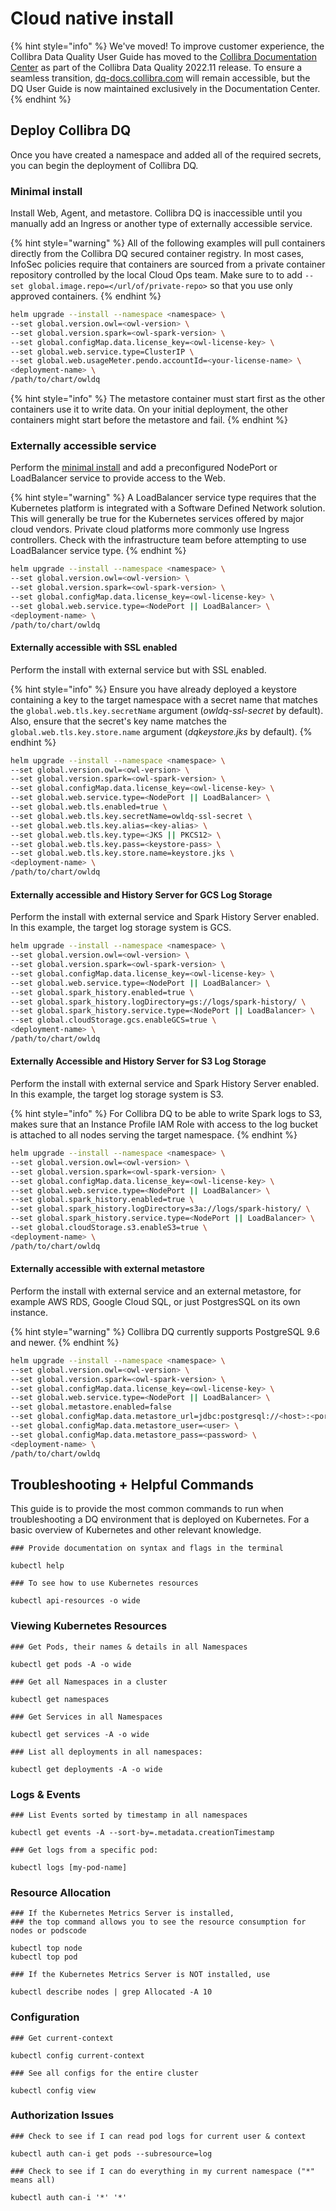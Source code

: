# Cloud native install

{% hint style="info" %}
We've moved! To improve customer experience, the Collibra Data Quality User Guide has moved to the [Collibra Documentation Center](https://productresources.collibra.com/docs/collibra/latest/Content/DataQuality/Installation/CloudNativeDeployment/Cloud%20native%20install.htm) as part of the Collibra Data Quality 2022.11 release. To ensure a seamless transition, [dq-docs.collibra.com](http://dq-docs.collibra.com/) will remain accessible, but the DQ User Guide is now maintained exclusively in the Documentation Center.
{% endhint %}

## Deploy Collibra DQ

Once you have created a namespace and added all of the required secrets, you can begin the deployment of Collibra DQ.

### Minimal install

Install Web, Agent, and metastore. Collibra DQ is inaccessible until you manually add an Ingress or another type of externally accessible service.

{% hint style="warning" %}
All of the following examples will pull containers directly from the Collibra DQ secured container registry. In most cases, InfoSec policies require that containers are sourced from a private container repository controlled by the local Cloud Ops team. Make sure to to add `--set global.image.repo=</url/of/private-repo>` so that you use only approved containers.
{% endhint %}

```bash
helm upgrade --install --namespace <namespace> \
--set global.version.owl=<owl-version> \
--set global.version.spark=<owl-spark-version> \
--set global.configMap.data.license_key=<owl-license-key> \
--set global.web.service.type=ClusterIP \
--set global.web.usageMeter.pendo.accountId=<your-license-name> \
<deployment-name> \
/path/to/chart/owldq
```

{% hint style="info" %}
The metastore container must start first as the other containers use it to write data. On your initial deployment, the other containers might start before the metastore and fail.
{% endhint %}

### Externally accessible service

Perform the [minimal install](deploying-cloud-native-owldq.md#minimal-install) and add a preconfigured NodePort or LoadBalancer service to provide access to the Web.

{% hint style="warning" %}
A LoadBalancer service type requires that the Kubernetes platform is integrated with a Software Defined Network solution. This will generally be true for the Kubernetes services offered by major cloud vendors. Private cloud platforms more commonly use Ingress controllers. Check with the infrastructure team before attempting to use LoadBalancer service type.
{% endhint %}

```bash
helm upgrade --install --namespace <namespace> \
--set global.version.owl=<owl-version> \
--set global.version.spark=<owl-spark-version> \
--set global.configMap.data.license_key=<owl-license-key> \
--set global.web.service.type=<NodePort || LoadBalancer> \
<deployment-name> \
/path/to/chart/owldq
```

#### Externally accessible with SSL enabled

Perform the install with external service but with SSL enabled.

{% hint style="info" %}
Ensure you have already deployed a keystore containing a key to the target namespace with a secret name that matches the `global.web.tls.key.secretName` argument (_owldq-ssl-secret_ by default). Also, ensure that the secret's key name matches the `global.web.tls.key.store.name` argument (_dqkeystore.jks_ by default).
{% endhint %}

```bash
helm upgrade --install --namespace <namespace> \
--set global.version.owl=<owl-version> \
--set global.version.spark=<owl-spark-version> \
--set global.configMap.data.license_key=<owl-license-key> \
--set global.web.service.type=<NodePort || LoadBalancer> \
--set global.web.tls.enabled=true \
--set global.web.tls.key.secretName=owldq-ssl-secret \
--set global.web.tls.key.alias=<key-alias> \
--set global.web.tls.key.type=<JKS || PKCS12> \
--set global.web.tls.key.pass=<keystore-pass> \
--set global.web.tls.key.store.name=keystore.jks \ 
<deployment-name> \
/path/to/chart/owldq
```

#### Externally accessible and History Server for GCS Log Storage

Perform the install with external service and Spark History Server enabled. In this example, the target log storage system is GCS.

```bash
helm upgrade --install --namespace <namespace> \
--set global.version.owl=<owl-version> \
--set global.version.spark=<owl-spark-version> \
--set global.configMap.data.license_key=<owl-license-key> \
--set global.web.service.type=<NodePort || LoadBalancer> \
--set global.spark_history.enabled=true \
--set global.spark_history.logDirectory=gs://logs/spark-history/ \
--set global.spark_history.service.type=<NodePort || LoadBalancer> \
--set global.cloudStorage.gcs.enableGCS=true \
<deployment-name> \
/path/to/chart/owldq
```

#### Externally Accessible and History Server for S3 Log Storage

Perform the install with external service and Spark History Server enabled. In this example, the target log storage system is S3.

{% hint style="info" %}
For Collibra DQ to be able to write Spark logs to S3, makes sure that an Instance Profile IAM Role with access to the log bucket is attached to all nodes serving the target namespace.
{% endhint %}

```bash
helm upgrade --install --namespace <namespace> \
--set global.version.owl=<owl-version> \
--set global.version.spark=<owl-spark-version> \
--set global.configMap.data.license_key=<owl-license-key> \
--set global.web.service.type=<NodePort || LoadBalancer> \
--set global.spark_history.enabled=true \
--set global.spark_history.logDirectory=s3a://logs/spark-history/ \
--set global.spark_history.service.type=<NodePort || LoadBalancer> \
--set global.cloudStorage.s3.enableS3=true \
<deployment-name> \
/path/to/chart/owldq
```

#### Externally accessible with external metastore

Perform the install with external service and an external metastore, for example AWS RDS, Google Cloud SQL, or just PostgresSQL on its own instance.

{% hint style="warning" %}
Collibra DQ currently supports PostgreSQL 9.6 and newer.
{% endhint %}

```bash
helm upgrade --install --namespace <namespace> \
--set global.version.owl=<owl-version> \
--set global.version.spark=<owl-spark-version> \
--set global.configMap.data.license_key=<owl-license-key> \
--set global.web.service.type=<NodePort || LoadBalancer> \
--set global.metastore.enabled=false                                        
--set global.configMap.data.metastore_url=jdbc:postgresql://<host>:<port>/<database>
--set global.configMap.data.metastore_user=<user> \
--set global.configMap.data.metastore_pass=<password> \
<deployment-name> \
/path/to/chart/owldq
```

## Troubleshooting + Helpful Commands

This guide is to provide the most common commands to run when troubleshooting a DQ environment that is deployed on Kubernetes. For a basic overview of Kubernetes and other relevant knowledge.

```
### Provide documentation on syntax and flags in the terminal

kubectl help

### To see how to use Kubernetes resources

kubectl api-resources -o wide
```

### Viewing Kubernetes Resources

```
### Get Pods, their names & details in all Namespaces

kubectl get pods -A -o wide

### Get all Namespaces in a cluster

kubectl get namespaces

### Get Services in all Namespaces

kubectl get services -A -o wide

### List all deployments in all namespaces:

kubectl get deployments -A -o wide
```

### Logs & Events

```
### List Events sorted by timestamp in all namespaces

kubectl get events -A --sort-by=.metadata.creationTimestamp

### Get logs from a specific pod:

kubectl logs [my-pod-name]
```

### Resource Allocation

```
### If the Kubernetes Metrics Server is installed, 
### the top command allows you to see the resource consumption for nodes or podscode

kubectl top node
kubectl top pod

### If the Kubernetes Metrics Server is NOT installed, use

kubectl describe nodes | grep Allocated -A 10 
```

### Configuration

```
### Get current-context

kubectl config current-context

### See all configs for the entire cluster

kubectl config view
```

### Authorization Issues

```
### Check to see if I can read pod logs for current user & context

kubectl auth can-i get pods --subresource=log

### Check to see if I can do everything in my current namespace ("*" means all)

kubectl auth can-i '*' '*'
```

